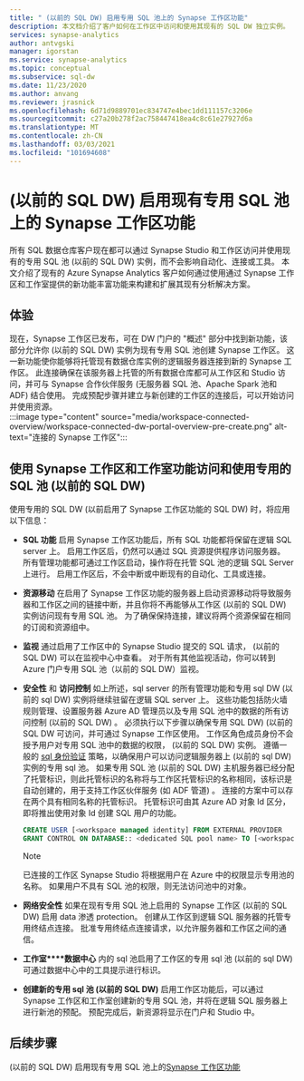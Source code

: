 ```yaml
---
title: " (以前的 SQL DW) 启用专用 SQL 池上的 Synapse 工作区功能"
description: 本文档介绍了客户如何在工作区中访问和使用其现有的 SQL DW 独立实例。
services: synapse-analytics
author: antvgski
manager: igorstan
ms.service: synapse-analytics
ms.topic: conceptual
ms.subservice: sql-dw
ms.date: 11/23/2020
ms.author: anvang
ms.reviewer: jrasnick
ms.openlocfilehash: 6d71d9889701ec834747e4bec1dd111157c3206e
ms.sourcegitcommit: c27a20b278f2ac758447418ea4c8c61e27927d6a
ms.translationtype: MT
ms.contentlocale: zh-CN
ms.lasthandoff: 03/03/2021
ms.locfileid: "101694608"
---
```

# <a name="enabling-synapse-workspace-features-on-an-existing-dedicated-sql-pool-formerly-sql-dw"></a> (以前的 SQL DW) 启用现有专用 SQL 池上的 Synapse 工作区功能

所有 SQL 数据仓库客户现在都可以通过 Synapse Studio 和工作区访问并使用现有的专用 SQL 池 (以前的 SQL DW) 实例，而不会影响自动化、连接或工具。 本文介绍了现有的 Azure Synapse Analytics 客户如何通过使用通过 Synapse 工作区和工作室提供的新功能丰富功能来构建和扩展其现有分析解决方案。   

## <a name="experience"></a>体验
 
现在，Synapse 工作区已发布，可在 DW 门户的 "概述" 部分中找到新功能，该部分允许你 (以前的 SQL DW) 实例为现有专用 SQL 池创建 Synapse 工作区。 这一新功能使你能够将托管现有数据仓库实例的逻辑服务器连接到新的 Synapse 工作区。 此连接确保在该服务器上托管的所有数据仓库都可从工作区和 Studio 访问，并可与 Synapse 合作伙伴服务 (无服务器 SQL 池、Apache Spark 池和 ADF) 结合使用。 完成预配步骤并建立与新创建的工作区的连接后，可以开始访问并使用资源。  
:::image type="content" source="media/workspace-connected-overview/workspace-connected-dw-portal-overview-pre-create.png" alt-text="连接的 Synapse 工作区":::

## <a name="using-synapse-workspace-and-studio-features-to-access-and-use-a-dedicated-sql-pool-formerly-sql-dw"></a>使用 Synapse 工作区和工作室功能访问和使用专用的 SQL 池 (以前的 SQL DW) 
 
使用专用的 SQL DW (以前启用了 Synapse 工作区功能的 SQL DW) 时，将应用以下信息： 
- **SQL 功能** 启用 Synapse 工作区功能后，所有 SQL 功能都将保留在逻辑 SQL server 上。 启用工作区后，仍然可以通过 SQL 资源提供程序访问服务器。 所有管理功能都可通过工作区启动，操作将在托管 SQL 池的逻辑 SQL Server 上进行。 启用工作区后，不会中断或中断现有的自动化、工具或连接。  
- **资源移动**  在启用了 Synapse 工作区功能的服务器上启动资源移动将导致服务器和工作区之间的链接中断，并且你将不再能够从工作区 (以前的 SQL DW) 实例访问现有专用 SQL 池。 为了确保保持连接，建议将两个资源保留在相同的订阅和资源组中。 
- **监视** 通过启用了工作区中的 Synapse Studio 提交的 SQL 请求， (以前的 SQL DW) 可以在监视中心中查看。 对于所有其他监视活动，你可以转到 Azure 门户专用 SQL 池（以前的 SQL DW）监视。 
- **安全性** 和 **访问控制** 如上所述，sql server 的所有管理功能和专用 sql DW (以前的 sql DW) 实例将继续驻留在逻辑 SQL server 上。 这些功能包括防火墙规则管理、设置服务器 Azure AD 管理员以及专用 SQL 池中的数据的所有访问控制 (以前的 SQL DW) 。 必须执行以下步骤以确保专用 SQL DW)  (以前的 SQL DW 可访问，并可通过 Synapse 工作区使用。 工作区角色成员身份不会授予用户对专用 SQL 池中的数据的权限， (以前的 SQL DW) 实例。 遵循一般的 [sql 身份验证](sql-data-warehouse-authentication.md) 策略，以确保用户可以访问逻辑服务器上 (以前的 sql DW) 实例的专用 sql 池。 如果专用 SQL 池 (以前的 SQL DW) 主机服务器已经分配了托管标识，则此托管标识的名称将与工作区托管标识的名称相同，该标识是自动创建的，用于支持工作区伙伴服务 (如 ADF 管道) 。  连接的方案中可以存在两个具有相同名称的托管标识。 托管标识可由其 Azure AD 对象 Id 区分，即将推出使用对象 Id 创建 SQL 用户的功能。

    ```sql
    CREATE USER [<workspace managed identity] FROM EXTERNAL PROVIDER 
    GRANT CONTROL ON DATABASE:: <dedicated SQL pool name> TO [<workspace managed identity>
    ```

    > [!NOTE] 
    > 已连接的工作区 Synapse Studio 将根据用户在 Azure 中的权限显示专用池的名称。 如果用户不具有 SQL 池的权限，则无法访问池中的对象。 

- **网络安全性** 如果在现有专用 SQL 池上启用的 Synapse 工作区 (以前的 SQL DW) 启用 data 渗透 protection。 创建从工作区到逻辑 SQL 服务器的托管专用终结点连接。 批准专用终结点连接请求，以允许服务器和工作区之间的通信。
- **工作室****数据中心** 内的 sql 池启用了工作区的专用 sql 池 (以前的 sql DW) 可通过数据中心中的工具提示进行标识。 
- **创建新的专用 sql 池 (以前的 SQL DW)** 启用工作区功能后，可以通过 Synapse 工作区和工作室创建新的专用 SQL 池，并将在逻辑 SQL 服务器上进行新池的预配。 预配完成后，新资源将显示在门户和 Studio 中。      

## <a name="next-steps"></a>后续步骤
 (以前的 SQL DW) 启用现有专用 SQL 池上的[Synapse 工作区功能](workspace-connected-create.md)
